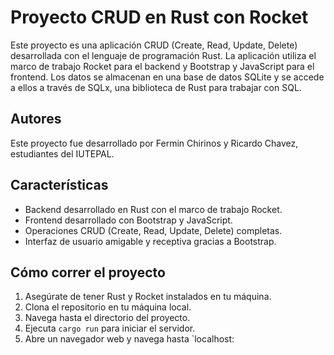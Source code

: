 # Proyecto CRUD en Rust con Rocket

Este proyecto es una aplicación CRUD (Create, Read, Update, Delete) desarrollada con el lenguaje de programación Rust. La aplicación utiliza el marco de trabajo Rocket para el backend y Bootstrap y JavaScript para el frontend. Los datos se almacenan en una base de datos SQLite y se accede a ellos a través de SQLx, una biblioteca de Rust para trabajar con SQL.

## Autores

Este proyecto fue desarrollado por Fermin Chirinos y Ricardo Chavez, estudiantes del IUTEPAL.

## Características

- Backend desarrollado en Rust con el marco de trabajo Rocket.
- Frontend desarrollado con Bootstrap y JavaScript.
- Operaciones CRUD (Create, Read, Update, Delete) completas.
- Interfaz de usuario amigable y receptiva gracias a Bootstrap.

## Cómo correr el proyecto

1. Asegúrate de tener Rust y Rocket instalados en tu máquina.
2. Clona el repositorio en tu máquina local.
3. Navega hasta el directorio del proyecto.
4. Ejecuta `cargo run` para iniciar el servidor.
5. Abre un navegador web y navega hasta `localhost:
